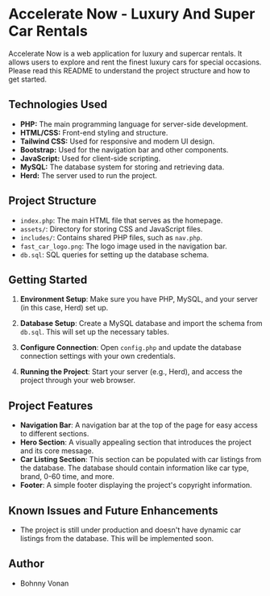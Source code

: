 # Accelerate Now - Luxury And Super Car Rentals

Accelerate Now is a web application for luxury and supercar rentals. It allows users to explore and rent the finest luxury cars for special occasions. Please read this README to understand the project structure and how to get started.

## Technologies Used

- **PHP:** The main programming language for server-side development.
- **HTML/CSS:** Front-end styling and structure.
- **Tailwind CSS:** Used for responsive and modern UI design.
- **Bootstrap:** Used for the navigation bar and other components.
- **JavaScript:** Used for client-side scripting.
- **MySQL:** The database system for storing and retrieving data.
- **Herd:** The server used to run the project.

## Project Structure

- `index.php`: The main HTML file that serves as the homepage.
- `assets/`: Directory for storing CSS and JavaScript files.
- `includes/`: Contains shared PHP files, such as `nav.php`.
- `fast_car_logo.png`: The logo image used in the navigation bar.
- `db.sql`: SQL queries for setting up the database schema.

## Getting Started

1. **Environment Setup**: Make sure you have PHP, MySQL, and your server (in this case, Herd) set up.

2. **Database Setup**: Create a MySQL database and import the schema from `db.sql`. This will set up the necessary tables.

3. **Configure Connection**: Open `config.php` and update the database connection settings with your own credentials.

4. **Running the Project**: Start your server (e.g., Herd), and access the project through your web browser.

## Project Features

- **Navigation Bar**: A navigation bar at the top of the page for easy access to different sections.
- **Hero Section**: A visually appealing section that introduces the project and its core message.
- **Car Listing Section**: This section can be populated with car listings from the database. The database should contain information like car type, brand, 0-60 time, and more.
- **Footer**: A simple footer displaying the project's copyright information.

## Known Issues and Future Enhancements

- The project is still under production and doesn't have dynamic car listings from the database. This will be implemented soon.

## Author

- Bohnny Vonan
